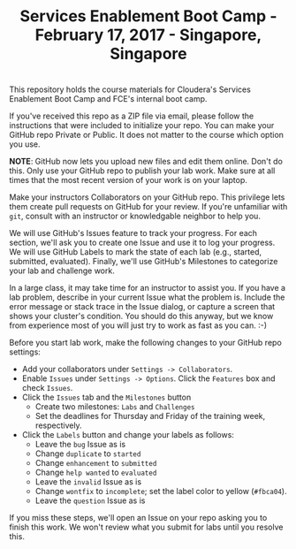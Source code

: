 # <center>Services Enablement Boot Camp - February 17, 2017 - Singapore, Singapore
# <center> 

This repository holds the course materials for Cloudera's Services
Enablement Boot Camp and FCE's internal boot camp.

If you've received this repo as a ZIP file via email, please follow
the instructions that were included to initialize your repo.  You
can make your GitHub repo Private or Public.  It does not matter
to the course which option you use.

<strong>NOTE</strong>: GitHub now lets you upload new files and
edit them online. Don't do this. Only use your GitHub repo to publish
your lab work.  Make sure at all times that the most recent version
of your work is on your laptop.

Make your instructors Collaborators on your GitHub repo. This
privilege lets them create pull requests on GitHub for your review.
If you're unfamiliar with `git`, consult with an instructor or
knowledgable neighbor to help you.

We will use GitHub's Issues feature to track your progress. For
each section, we'll ask you to create one Issue and use it to log
your progress. We will use GitHub Labels to mark the state of
each lab (e.g., started, submitted, evaluated). Finally, we'll use
GitHub's Milestones to categorize your lab and challenge work. 

In a large class, it may take time for an instructor to assist you.
If you have a lab problem, describe in your current Issue what the
problem is. Include the error message or stack trace in the Issue
dialog, or capture a screen that shows your cluster's condition.
You should do this anyway, but we know from experience most of you
will just try to work as fast as you can. :-)

Before you start lab work, make the following changes to your GitHub
repo settings:

* Add your collaborators under `Settings -> Collaborators`.
* Enable `Issues` under `Settings -> Options`. Click the `Features` box and check `Issues`.
* Click the `Issues` tab and the `Milestones` button
    * Create two milestones: `Labs` and `Challenges`
    * Set the deadlines for Thursday and Friday of the training week, respectively.
* Click the `Labels` button and change your labels as follows:
    * Leave the `bug` Issue as is
    * Change `duplicate` to `started`
    * Change `enhancement` to `submitted`
    * Change `help wanted` to `evaluated`
    * Leave the `invalid` Issue as is
    * Change `wontfix` to `incomplete`; set the label color to yellow (`#fbca04`).
    * Leave the `question` Issue as is

If you miss these steps, we'll open an Issue on your repo asking you to finish this work.
We won't review what you submit for labs until you resolve this.
